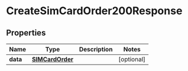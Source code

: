 

# CreateSimCardOrder200Response


## Properties

| Name | Type | Description | Notes |
|------------ | ------------- | ------------- | -------------|
|**data** | [**SIMCardOrder**](SIMCardOrder.md) |  |  [optional] |



